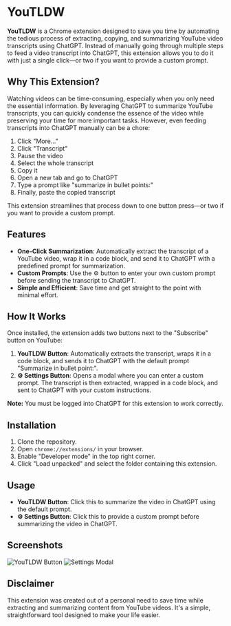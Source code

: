 # YouTLDW

**YouTLDW** is a Chrome extension designed to save you time by automating the tedious process of extracting, copying, and summarizing YouTube video transcripts using ChatGPT. Instead of manually going through multiple steps to feed a video transcript into ChatGPT, this extension allows you to do it with just a single click—or two if you want to provide a custom prompt.

## Why This Extension?

Watching videos can be time-consuming, especially when you only need the essential information. By leveraging ChatGPT to summarize YouTube transcripts, you can quickly condense the essence of the video while preserving your time for more important tasks. However, even feeding transcripts into ChatGPT manually can be a chore:

1. Click "More..."
2. Click "Transcript"
3. Pause the video
4. Select the whole transcript
5. Copy it
6. Open a new tab and go to ChatGPT
7. Type a prompt like "summarize in bullet points:"
8. Finally, paste the copied transcript

This extension streamlines that process down to one button press—or two if you want to provide a custom prompt.

## Features

- **One-Click Summarization**: Automatically extract the transcript of a YouTube video, wrap it in a code block, and send it to ChatGPT with a predefined prompt for summarization.
- **Custom Prompts**: Use the ⚙️ button to enter your own custom prompt before sending the transcript to ChatGPT.
- **Simple and Efficient**: Save time and get straight to the point with minimal effort.

## How It Works

Once installed, the extension adds two buttons next to the "Subscribe" button on YouTube:

1. **YouTLDW Button**: Automatically extracts the transcript, wraps it in a code block, and sends it to ChatGPT with the default prompt "Summarize in bullet point:".
2. **⚙️ Settings Button**: Opens a modal where you can enter a custom prompt. The transcript is then extracted, wrapped in a code block, and sent to ChatGPT with your custom instructions.

**Note:** You must be logged into ChatGPT for this extension to work correctly.

## Installation

1. Clone the repository.
2. Open `chrome://extensions/` in your browser.
3. Enable "Developer mode" in the top right corner.
4. Click "Load unpacked" and select the folder containing this extension.

## Usage

- **YouTLDW Button**: Click this to summarize the video in ChatGPT using the default prompt.
- **⚙️ Settings Button**: Click this to provide a custom prompt before summarizing the video in ChatGPT.

## Screenshots

![YouTLDW Button](path_to_screenshot_1)
![Settings Modal](path_to_screenshot_2)


## Disclaimer

This extension was created out of a personal need to save time while extracting and summarizing content from YouTube videos. It's a simple, straightforward tool designed to make your life easier.
